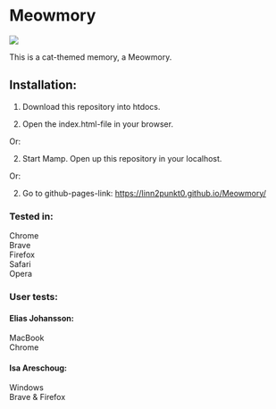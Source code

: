 # Meowmory

<img src="https://media.giphy.com/media/mhDwIpbsgGKk/giphy.gif">

This is a cat-themed memory, a Meowmory.

## Installation:
1. Download this repository into htdocs.

2. Open the index.html-file in your browser.

Or:  
  
2. Start Mamp. Open up this repository in your localhost.  
  
Or:  
  
2. Go to github-pages-link: https://linn2punkt0.github.io/Meowmory/
  

### Tested in:
Chrome  
Brave  
Firefox  
Safari  
Opera  

### User tests:
#### Elias Johansson:  
MacBook  
Chrome  

#### Isa Areschoug:
Windows  
Brave & Firefox  
